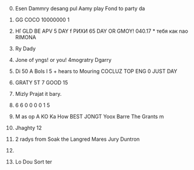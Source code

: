 <!-- https://www.imagetotext.info/  -->


0. Esen Dammry desang pul Aamy play Fond to party
    da

1. GG COCO 10000000
    1

2. Hľ
    GLD BE APV
    5 DAY
    f
    РИХИ
    65 DAY OR
    GMOY!
    040.17
    *
    тебя как
    nao
    RIMONA
 
3. Ry Dady

4. Jone of yngs! or you!
    4mogratry
    Dgarry

5. Di
    50
    A
    Bols
    I 5 + hears to Mouring
    COCLUZ
    TOP ENG
    0
    JUST DAY

6. GRATY 5T
    7 GOOD 15

7. Mizly
    Prajat
    it bary.

8. 6 6 0 0 0 0 1 5

9. M
    as op
    A KO
    Ka
    How
    BEST JONGT
    Yoox Barre The Grants
    m

10. Jhaghty
    12

11. 2
    radys from Soak the
    Langred Mares
    Jury Duntron

12. 

13. Lo Dou
    Sort ter